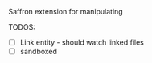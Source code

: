 Saffron extension for manipulating

TODOS:

- [ ] Link entity - should watch linked files
- [ ] sandboxed <script /> tags
- [ ] template component
- [ ] pass nodeFactory to entities instead of accessing document object
- [ ] possibly leave only the DOM specific APIs and move parser out to own module
- [ ] only handle .html extensions